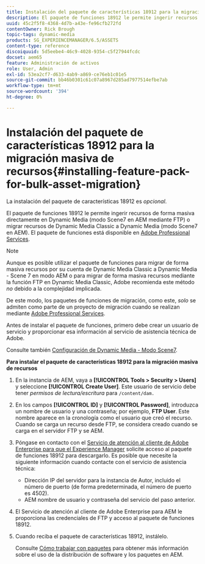 ```yaml
---
title: Instalación del paquete de características 18912 para la migración masiva de recursos
description: El paquete de funciones 18912 le permite ingerir recursos de forma masiva mediante FTP o migrar recursos de Dynamic Media Classic a Dynamic Media en AEM. Este feature pack opcional está disponible en la asistencia de Adobe.
uuid: 45c2f5f8-4368-4d7b-a43e-fe96cfb272fd
contentOwner: Rick Brough
topic-tags: dynamic-media
products: SG_EXPERIENCEMANAGER/6.5/ASSETS
content-type: reference
discoiquuid: 5d5eebe4-46c9-4028-9354-c5f27944fcdc
docset: aem65
feature: Administración de activos
role: User, Admin
exl-id: 53ea2cf7-d633-4ab9-a869-ce76eb1c01e5
source-git-commit: bb46b0301c61c07a8967d285ad7977514efbe7ab
workflow-type: tm+mt
source-wordcount: '394'
ht-degree: 0%

---
```


# Instalación del paquete de características 18912 para la migración masiva de recursos{#installing-feature-pack-for-bulk-asset-migration}

La instalación del paquete de características 18912 es *opcional*.

El paquete de funciones 18912 le permite ingerir recursos de forma masiva directamente en Dynamic Media (modo Scene7 en AEM mediante FTP) o migrar recursos de Dynamic Media Classic a Dynamic Media (modo Scene7 en AEM). El paquete de funciones está disponible en [Adobe Professional Services](https://www.adobe.com/experience-cloud/consulting-services.html).

>[!NOTE]
>
>Aunque es posible utilizar el paquete de funciones para migrar de forma masiva recursos por su cuenta de Dynamic Media Classic a Dynamic Media - Scene 7 en modo AEM o para migrar de forma masiva recursos mediante la función FTP en Dynamic Media Classic, Adobe recomienda este método *no* debido a la complejidad implicada.
>
>De este modo, los paquetes de funciones de migración, como este, *solo* se admiten como parte de un proyecto de migración cuando se realizan mediante [Adobe Professional Services](https://www.adobe.com/experience-cloud/consulting-services.html).

Antes de instalar el paquete de funciones, primero debe crear un usuario de servicio y proporcionar esa información al servicio de asistencia técnica de Adobe.

Consulte también [Configuración de Dynamic Media - Modo Scene7](/help/assets/config-dms7.md).

**Para instalar el paquete de características 18912 para la migración masiva de recursos**

1. En la instancia de AEM, vaya a **[!UICONTROL Tools > Security > Users]** y seleccione **[!UICONTROL Create User]**. Este usuario de servicio debe tener *permisos de lectura/escritura* para `/content/dam.`
1. En los campos **[!UICONTROL ID]** y **[!UICONTROL Password]**, introduzca un nombre de usuario y una contraseña; por ejemplo, **FTP User**. Este nombre aparece en la cronología como el usuario que creó el recurso. Cuando se carga un recurso desde FTP, se considera creado cuando se carga en el servidor FTP y se AEM.
1. Póngase en contacto con el [Servicio de atención al cliente de Adobe Enterprise para que el Experience Manager](https://experienceleague.adobe.com/?support-solution=General#support) solicite acceso al paquete de funciones 18912 para descargarlo. Es posible que necesite la siguiente información cuando contacte con el servicio de asistencia técnica:

   * Dirección IP del servidor para la instancia de Autor, incluido el número de puerto (de forma predeterminada, el número de puerto es 4502).
   * AEM nombre de usuario y contraseña del servicio del paso anterior.

1. El Servicio de atención al cliente de Adobe Enterprise para AEM le proporciona las credenciales de FTP y acceso al paquete de funciones 18912.
1. Cuando reciba el paquete de características 18912, instálelo.

   Consulte [Cómo trabajar con paquetes](/help/sites-administering/package-manager.md) para obtener más información sobre el uso de la distribución de software y los paquetes en AEM.
